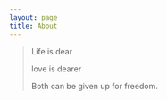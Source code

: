 ```yaml
---
layout: page
title: About
---
```


> Life is dear
>
> love is dearer
> 
> Both can be given up for freedom.